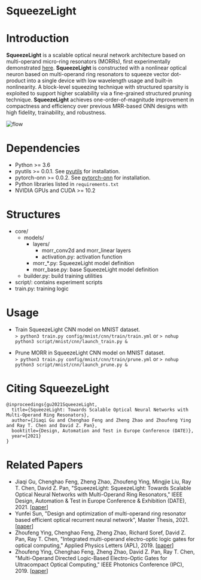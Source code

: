 # SqueezeLight



# Introduction
**SqueezeLight** is a scalable optical neural network architecture based on multi-operand micro-ring resonators (MORRs), first experimentally demonstrated [here](https://aip.scitation.org/doi/abs/10.1063/1.5126517).
**SqueezeLight** is constructed with a nonlinear optical neuron based on multi-operand ring resonators to squeeze vector dot-product into a single device with low wavelength usage and built-in nonlinearity.
A block-level squeezing technique with structured sparsity is exploited to support higher scalability via a fine-grained structured pruning technique.
**SqueezeLight** achieves one-order-of-magnitude improvement in compactness and efficiency over previous MRR-based ONN designs with high fidelity, trainability, and robustness.

![flow](figures/SqueezeLightArch.png)
<!-- ![teaser](figures/teaser.png) -->
# Dependencies
* Python >= 3.6
* pyutils >= 0.0.1. See [pyutils](https://github.com/JeremieMelo/pyutility) for installation.
* pytorch-onn >= 0.0.2. See [pytorch-onn](https://github.com/JeremieMelo/pytorch-onn) for installation.
* Python libraries listed in `requirements.txt`
* NVIDIA GPUs and CUDA >= 10.2

# Structures
* core/
    * models/
        * layers/
            * morr_conv2d and morr_linear layers
            * activation.py: activation function
        * morr_\*.py: SqueezeLight model definition
        * morr_base.py: base SqueezeLight model definition
    * builder.py: build training utilities
* script/: contains experiment scripts
* train.py: training logic

# Usage
* Train SqueezeLight CNN model on MNIST dataset.\
`> python3 train.py config/mnist/cnn/train/train.yml`
or
`> nohup python3 script/mnist/cnn/launch_train.py &`

* Prune MORR in SqueezeLight CNN model on MNIST dataset.\
`> python3 train.py config/mnist/cnn/train/prune.yml`
or
`> nohup python3 script/mnist/cnn/launch_prune.py &`

# Citing SqueezeLight
```
@inproceedings{gu2021SqueezeLight,
  title={SqueezeLight: Towards Scalable Optical Neural Networks with Multi-Operand Ring Resonators},
  author={Jiaqi Gu and Chenghao Feng and Zheng Zhao and Zhoufeng Ying and Ray T. Chen and David Z. Pan},
  booktitle={Design, Automation and Test in Europe Conference (DATE)},
  year={2021}
}
```

# Related Papers
 * Jiaqi Gu, Chenghao Feng, Zheng Zhao, Zhoufeng Ying, Mingjie Liu, Ray T. Chen, David Z. Pan, "SqueezeLight: SqueezeLight: Towards Scalable Optical Neural Networks with Multi-Operand Ring Resonators," IEEE Design, Automation & Test in Europe Conference & Exhibition (DATE), 2021. \[[paper](https://doi.org/10.23919/DATE51398.2021.9474147)\]
 * Yunfei Sun, "Design and optimization of multi-operand ring resonator based efficient optical recurrent neural network", Master Thesis, 2021. \[[paper](https://repositories.lib.utexas.edu/handle/2152/87414)\]
 * Zhoufeng Ying, Chenghao Feng, Zheng Zhao, Richard Soref, David Z. Pan, Ray T. Chen, "Integrated multi-operand electro-optic logic gates for optical computing," Applied Physics Letters (APL), 2019. \[[paper](https://aip.scitation.org/doi/abs/10.1063/1.5126517)\]
 * Zhoufeng Ying, Chenghao Feng, Zheng Zhao, David Z. Pan, Ray T. Chen, "Multi-Operand Directed Logic-Based Electro-Optic Gates for Ultracompact Optical Computing,"  IEEE Photonics Conference (IPC), 2019. \[[paper](https://ieeexplore.ieee.org/document/8908348)\]
